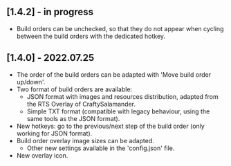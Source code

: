 ## [1.4.2] - in progress
* Build orders can be unchecked, so that they do not appear when cycling between the build orders with the dedicated hotkey.

## [1.4.0] - 2022.07.25
* The order of the build orders can be adapted with 'Move build order up/down'.
* Two format of build orders are available:
    * JSON format with images and resources distribution, adapted from the RTS Overlay of CraftySalamander.
    * Simple TXT format (compatible with legacy behaviour, using the same tools as the JSON format).
* New hotkeys: go to the previous/next step of the build order (only working for JSON format).
* Build order overlay image sizes can be adapted.
    * Other new settings available in the 'config.json' file. 
* New overlay icon.
